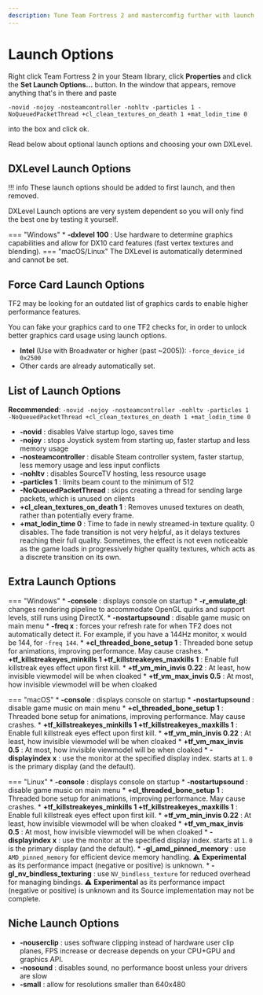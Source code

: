 ```yaml
---
description: Tune Team Fortress 2 and mastercomfig further with launch options.
---
```


# Launch Options

Right click Team Fortress 2 in your Steam library, click **Properties** and
click the **Set Launch Options...** button. In the window that appears, remove
anything that's in there and paste

```
-novid -nojoy -nosteamcontroller -nohltv -particles 1 -NoQueuedPacketThread +cl_clean_textures_on_death 1 +mat_lodin_time 0
```

into the box and click ok.

Read below about optional launch options and choosing your own DXLevel.

## DXLevel Launch Options
!!! info
    These launch options should be added to first launch, and then removed.

DXLevel Launch options are very system dependent so you will only find the best one by testing it yourself.

=== "Windows"
    * **-dxlevel 100** : Use hardware to determine graphics capabilities and allow for DX10 card features (fast vertex textures and blending).
=== "macOS/Linux"
    The DXLevel is automatically determined and cannot be set.

## Force Card Launch Options

TF2 may be looking for an outdated list of graphics cards to enable higher performance features.

You can fake your graphics card to one TF2 checks for, in order to unlock better graphics card usage using launch options.

* **Intel** (Use with Broadwater or higher (past ~2005)): `-force_device_id 0x2500`
* Other cards are already automatically set.

## List of Launch Options
**Recommended**: `-novid -nojoy -nosteamcontroller -nohltv -particles 1 -NoQueuedPacketThread +cl_clean_textures_on_death 1 +mat_lodin_time 0`

* **-novid** : disables Valve startup logo, saves time
* **-nojoy** : stops Joystick system from starting up, faster startup and less memory usage
* **-nosteamcontroller** : disable Steam controller system, faster startup, less memory usage and less input conflicts
* **-nohltv** : disables SourceTV hosting, less resource usage
* **-particles 1** : limits beam count to the minimum of 512
* **-NoQueuedPacketThread** : skips creating a thread for sending large packets, which is unused on clients
* **+cl_clean_textures_on_death 1** : Removes unused textures on death, rather than potentially every frame.
* **+mat_lodin_time 0** : Time to fade in newly streamed-in texture quality. 0 disables. The fade transition is not very helpful, as it delays textures reaching their full quality. Sometimes, the effect is not even noticeable as the game loads in progressively higher quality textures, which acts as a discrete transition on its own.

## Extra Launch Options
=== "Windows"
    * **-console** : displays console on startup
    * **-r_emulate_gl**: changes rendering pipeline to accommodate OpenGL quirks and support levels, still runs using DirectX.
    * **-nostartupsound** : disable game music on main menu
    * **-freq x** : forces your refresh rate for when TF2 does not automatically detect it. For example, if you have a 144Hz monitor, x would be 144, for `-freq 144`.
    * **+cl_threaded_bone_setup 1** : Threaded bone setup for animations, improving performance. May cause crashes.
    * **+tf_killstreakeyes_minkills 1 +tf_killstreakeyes_maxkills 1** : Enable full killstreak eyes effect upon first kill.
    * **+tf_vm_min_invis 0.22** : At least, how invisible viewmodel will be when cloaked
    * **+tf_vm_max_invis 0.5** : At most, how invisible viewmodel will be when cloaked

=== "macOS"
    * **-console** : displays console on startup
    * **-nostartupsound** : disable game music on main menu
    * **+cl_threaded_bone_setup 1** : Threaded bone setup for animations, improving performance. May cause crashes.
    * **+tf_killstreakeyes_minkills 1 +tf_killstreakeyes_maxkills 1** : Enable full killstreak eyes effect upon first kill.
    * **+tf_vm_min_invis 0.22** : At least, how invisible viewmodel will be when cloaked
    * **+tf_vm_max_invis 0.5** : At most, how invisible viewmodel will be when cloaked
    * **-displayindex x** : use the monitor at the specified display index. starts at `1`. `0` is the primary display (and the default).

=== "Linux"
    * **-console** : displays console on startup
    * **-nostartupsound** : disable game music on main menu
    * **+cl_threaded_bone_setup 1** : Threaded bone setup for animations, improving performance. May cause crashes.
    * **+tf_killstreakeyes_minkills 1 +tf_killstreakeyes_maxkills 1** : Enable full killstreak eyes effect upon first kill.
    * **+tf_vm_min_invis 0.22** : At least, how invisible viewmodel will be when cloaked
    * **+tf_vm_max_invis 0.5** : At most, how invisible viewmodel will be when cloaked
    * **-displayindex x** : use the monitor at the specified display index. starts at `1`. `0` is the primary display (and the default).
    * **-gl_amd_pinned_memory** : use `AMD_pinned_memory` for efficient device memory handling. :warning: **Experimental** as its performance impact (negative or positive) is unknown.
    * **-gl_nv_bindless_texturing** : use `NV_bindless_texture` for reduced overhead for managing bindings. :warning: **Experimental** as its performance impact (negative or positive) is unknown and its Source implementation may not be complete.

## Niche Launch Options
* **-nouserclip** : uses software clipping instead of hardware user clip planes, FPS increase or decrease depends on your CPU+GPU and graphics API.
* **-nosound** : disables sound, no performance boost unless your drivers are slow
* **-small** : allow for resolutions smaller than 640x480
